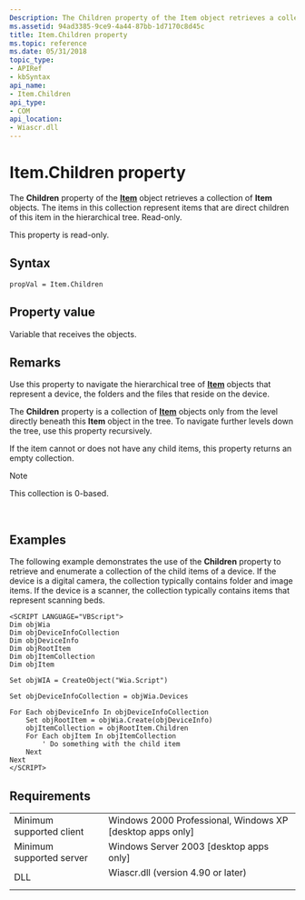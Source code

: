 ```yaml
---
Description: The Children property of the Item object retrieves a collection of Item objects. The items in this collection represent items that are direct children of this item in the hierarchical tree. Read-only.
ms.assetid: 94ad3385-9ce9-4a44-87bb-1d7170c8d45c
title: Item.Children property
ms.topic: reference
ms.date: 05/31/2018
topic_type: 
- APIRef
- kbSyntax
api_name: 
- Item.Children
api_type: 
- COM
api_location: 
- Wiascr.dll
---
```


# Item.Children property

The **Children** property of the [**Item**](-wia-item.md) object retrieves a collection of **Item** objects. The items in this collection represent items that are direct children of this item in the hierarchical tree. Read-only.

This property is read-only.

## Syntax


```JScript
propVal = Item.Children
```



## Property value

Variable that receives the objects.

## Remarks

Use this property to navigate the hierarchical tree of [**Item**](-wia-item.md) objects that represent a device, the folders and the files that reside on the device.

The **Children** property is a collection of [**Item**](-wia-item.md) objects only from the level directly beneath this **Item** object in the tree. To navigate further levels down the tree, use this property recursively.

If the item cannot or does not have any child items, this property returns an empty collection.

> [!Note]  
> This collection is 0-based.

 

## Examples

The following example demonstrates the use of the **Children** property to retrieve and enumerate a collection of the child items of a device. If the device is a digital camera, the collection typically contains folder and image items. If the device is a scanner, the collection typically contains items that represent scanning beds.


```JScript
<SCRIPT LANGUAGE="VBScript">
Dim objWia
Dim objDeviceInfoCollection
Dim objDeviceInfo
Dim objRootItem
Dim objItemCollection
Dim objItem
 
Set objWIA = CreateObject("Wia.Script")
 
Set objDeviceInfoCollection = objWia.Devices
 
For Each objDeviceInfo In objDeviceInfoCollection
    Set objRootItem = objWia.Create(objDeviceInfo)
    objItemCollection = objRootItem.Children
    For Each objItem In objItemCollection
        ' Do something with the child item
    Next
Next
</SCRIPT>
```



## Requirements



|                                     |                                                                                                               |
|-------------------------------------|---------------------------------------------------------------------------------------------------------------|
| Minimum supported client<br/> | Windows 2000 Professional, Windows XP \[desktop apps only\]<br/>                                        |
| Minimum supported server<br/> | Windows Server 2003 \[desktop apps only\]<br/>                                                          |
| DLL<br/>                      | <dl> <dt>Wiascr.dll (version 4.90 or later)</dt> </dl> |



 

 




